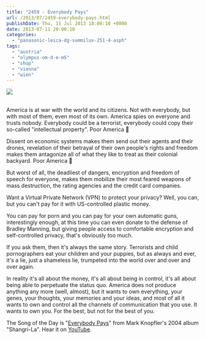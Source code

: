 ```yaml
---
title: "2459 - Everybody Pays"
url: /2013/07/2459-everybody-pays.html
publishDate: Thu, 11 Jul 2013 18:00:10 +0000
date: 2013-07-11 20:00:10
categories: 
  - "panasonic-leica-dg-summilux-251-4-asph"
tags: 
  - "austria"
  - "olympus-om-d-e-m5"
  - "shop"
  - "vienna"
  - "wien"
---
```

<div class="container">
<div class="center"><a target="_blank" href="https://d25zfm9zpd7gm5.cloudfront.net/1200x1200/2013/20130702_150448_lr.jpg"><img src="https://d25zfm9zpd7gm5.cloudfront.net/0600x0600/2013/20130702_150448_lr.jpg" /></a></div>
</div>
<br />

America is at war with the world and its citizens. Not with everybody, but with most of them, even most of its own. America spies on everyone and trusts nobody. Everybody could be a terrorist, everybody could copy their so-called "intellectual property". Poor America 🙂

Dissent on economic systems makes them send out their agents and their drones, revelation of their betrayal of their own people's rights and freedom makes them antagonize all of what they like to treat as their colonial backyard. Poor America 🙂

But worst of all, the deadliest of dangers, encryption and freedom of speech for everyone, makes them mobilize their most feared weapons of mass destruction, the rating agencies and the credit card companies.

<a target="_blank" href="https://d25zfm9zpd7gm5.cloudfront.net/1200x1200/2013/20130702_150556_lr.jpg"><img style="margin: 0pt 0px 0pt 10px; float: right;" src="https://d25zfm9zpd7gm5.cloudfront.net/0150x0150/2013/20130702_150556_lr.jpg" alt="" border="0" /></a> Want a Virtual Private Network (VPN) to protect your privacy? Well, you can, but you can't pay for it with US-controlled plastic money.

You can pay for porn and you can pay for your own automatic guns, interestingly enough, at this time you can even donate to the defense of Bradley Manning, but giving people access to comfortable encryption and self-controlled privacy, that's obviously too much.

 If you ask them, then it's always the same story. Terrorists and child pornographers eat your children and your puppies, but as always and ever, it's a lie, just a shameless lie, trumpeted into the world over and over and over again. 

In reality it's all about the money, it's all about being in control, it's all about being able to perpetuate the status quo. America does not produce anything any more (well, almost), but it wants to own everything, your genes, your thoughts, your memories and your ideas, and most of all it wants to own and control all the channels of communication that you use. It wants to own you. For the best, but not for the best of you.

The Song of the Day is "<a href="http://www.lyricsmode.com/lyrics/m/mark_knopfler/everybody_pays.html" target="_blank">Everybody Pays</a>" from Mark Knopfler's 2004 album "Shangri-La". Hear it on <a href="http://www.youtube.com/watch?v=OSXGZIbXCq0" target="_blank">YouTube</a>.
